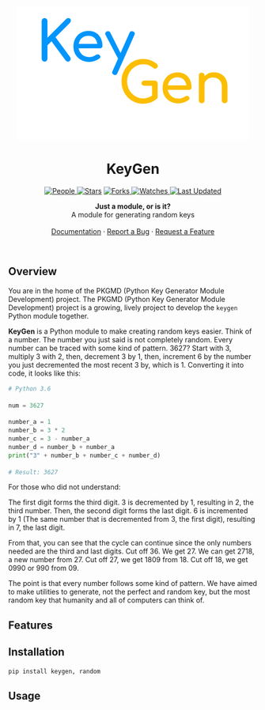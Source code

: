 <p align="center">
  <img src="logo-ou.png" alt="Logo">
</p>

<h1 align="center">KeyGen</h1>

<p align="center">

<a href="https://github.com/adaves1/keygen/graphs/contributors">
<img alt="People" src="https://img.shields.io/github/contributors/adaves1/keygen?style=flat&color=ffaaf2&label=People"> </a>

<a href="https://github.com/adaves1/keygen/stargazers">
<img alt="Stars" src="https://img.shields.io/github/stars/adaves1/keygen?style=flat&color=98c379&label=Stars"></a>

<a href="https://github.com/adaves1/keygen/network/members">
<img alt="Forks" src="https://img.shields.io/github/forks/adaves1/keygen?style=flat&color=66a8e0&label=Forks"> </a>

<a href="https://github.com/adaves1/keygen/watchers">
<img alt="Watches" src="https://img.shields.io/github/watchers/adaves1/keygen?style=flat&color=f5d08b&label=Watches"> </a>

<a href="https://github.com/adaves1/keygen/pulse">
<img alt="Last Updated" src="https://img.shields.io/github/last-commit/adaves1/keygen?style=flat&color=e06c75&label="> </a>
</p>

<p align="center">
  <strong>Just a module, or is it?</strong>
  <br>
  A module for generating random keys
  <br>
  <br>
  <a href="https://github.com/adaves1/keygen/wiki">Documentation</a>
  ·
  <a href="https://github.com/adaves1/keygen/issues">Report a Bug</a>
  ·
  <a href="https://github.com/adaves1/keygen/pulls">Request a Feature</a>
</p>

<br>

## Overview

You are in the home of the PKGMD (Python Key Generator Module Development) project.
The PKGMD (Python Key Generator Module Development) project is a growing, lively project to develop the `keygen` Python module together.

**KeyGen** is a Python module to make creating random keys easier. Think of a number. The number you just said is not completely random. Every number can be traced with some kind of pattern. 3627? Start with 3, multiply 3 with 2, then, decrement 3 by 1, then, increment 6 by the number you just decremented the most recent 3 by, which is 1.
Converting it into code, it looks like this:

```python
# Python 3.6

num = 3627

number_a = 1
number_b = 3 * 2
number_c = 3 - number_a
number_d = number_b + number_a
print("3" + number_b + number_c + number_d)

# Result: 3627 
```

For those who did not understand:

The first digit forms the third digit. 3 is decremented by 1, resulting in 2, the third number. Then, the second digit forms the last digit. 6 is incremented by 1 (The same number that is decremented from 3, the first digit), resulting in 7, the last digit.

From that, you can see that the cycle can continue since the only numbers needed are the third and last digits. Cut off 36. We get 27. We can get 2718, a new number from 27. Cut off 27, we get 1809 from 18. Cut off 18, we get 0990 or 990 from 09.

The point is that every number follows some kind of pattern. We have aimed to make utilities to generate, not the perfect and random key, but the most random key that humanity and all of computers can think of.

## Features



## Installation

```python
pip install keygen, random
```

## Usage


